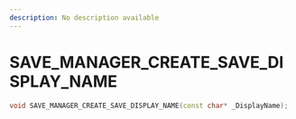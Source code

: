 ```yaml
---
description: No description available 
---
```


# SAVE_MANAGER_CREATE_SAVE_DISPLAY_NAME

```cpp
void SAVE_MANAGER_CREATE_SAVE_DISPLAY_NAME(const char* _DisplayName);
```